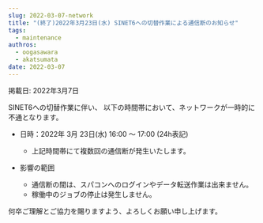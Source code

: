 ```yaml
---
slug: 2022-03-07-network
title: "(終了)2022年3月23日(水) SINET6への切替作業による通信断のお知らせ"
tags:
  - maintenance
authros:
  - oogasawara
  - akatsumata
date: 2022-03-07
---
```


掲載日: 2022年3月7日

SINET6への切替作業に伴い、 以下の時間帯において、ネットワークが一時的に不通となります。

- 日時：2022年 3月 23日(水) 16:00 ～ 17:00 (24h表記)
  - 上記時間帯にて複数回の通信断が発生いたします。

- 影響の範囲
  - 通信断の間は、スパコンへのログインやデータ転送作業は出来ません。
  - 稼働中のジョブの停止は発生しません。

何卒ご理解とご協力を賜りますよう、よろしくお願い申し上げます。
